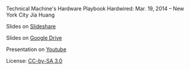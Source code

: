 Technical Machine's Hardware Playbook
Hardwired: Mar. 19, 2014 – New York City
Jia Huang

Slides on [Slideshare](http://www.slideshare.net/TechnicalMachine/hardware-playbook)

Slides on [Google Drive](https://docs.google.com/presentation/d/1wMQ7zmKc-UTX3CXfozV8A0V0ltrccGtXrbF8Av-wlcg/edit?usp=sharing)

Presentation on [Youtube](https://www.youtube.com/watch?v=0ZArxLefleg&list=PL_6p2qk5XCAypMZxJIYOzMhxUZKcMkM23&index=3)

License: [CC-by-SA 3.0](https://creativecommons.org/licenses/by-sa/3.0/)
